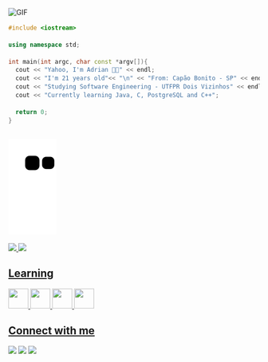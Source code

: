 ![GIF](https://im5.ezgif.com/tmp/ezgif-5-85221b85eb.gif)
```c++
#include <iostream>

using namespace std;

int main(int argc, char const *argv[]){
  cout << "Yahoo, I'm Adrian 👋🏻" << endl;
  cout << "I'm 21 years old"<< "\n" << "From: Capão Bonito - SP" << endl;
  cout << "Studying Software Engineering - UTFPR Dois Vizinhos" << endl;
  cout << "Currently learning Java, C, PostgreSQL and C++";

  return 0;
}
```
##
![Snake animation](https://github.com/Adri4nSilva/Adri4nSilva/blob/output/github-contribution-grid-snake.svg)

<div align="left">
  <a href="https://github.com/Adri4nSilva">
  <img height="155em" src="https://github-readme-stats.vercel.app/api?username=Adri4nSilva&show_icons=true&theme=dark&include_all_commits=true&count_private=true"/>
  <img height="155em" src="https://github-readme-stats.vercel.app/api/top-langs/?username=Adri4nSilva&layout=compact&langs_count=7&theme=dark"/>
</div>

## Learning
<div>
  <img src="https://cdn.jsdelivr.net/gh/devicons/devicon/icons/java/java-original.svg" width="40" height="40"/>
  <img src="https://cdn.jsdelivr.net/gh/devicons/devicon/icons/cplusplus/cplusplus-original.svg" width="40" height="40"/>
  <img src="https://cdn.jsdelivr.net/gh/devicons/devicon/icons/c/c-original.svg" width="40" height="40"/>
  <img src="https://cdn.jsdelivr.net/gh/devicons/devicon/icons/postgresql/postgresql-plain-wordmark.svg", width="40" height="40"/>       
</div>     

## Connect with me
<div>
  <a href="https://www.instagram.com/adrian.slva/" target="_blank"><img src="https://img.shields.io/badge/-Instagram-%23E4405F?style=for-the-badge&logo=instagram&logoColor=white" target="_blank"></a>
  <a href = "mailto:adriansilva296@gmail.com"><img src="https://img.shields.io/badge/-Gmail-%23333?style=for-the-badge&logo=gmail&logoColor=white" target="_blank"></a>
  <a href="https://www.linkedin.com/in/adrian-silva-091a29233/" target="_blank"><img src="https://img.shields.io/badge/-LinkedIn-%230077B5?style=for-the-badge&logo=linkedin&logoColor=white" target="_blank"></a> 
  </div>
  
